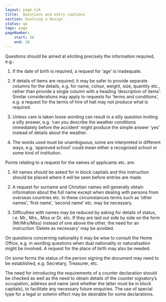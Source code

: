 ```yaml
---
layout: page.njk
title:  Questions and entry captions
section: Evolving a Design
status: qa
tags: page
pageNumber:
    start: 38
    end: 38
---
```


Questions should be aimed at eliciting precisely the information required, e.g.:

1. If the date of birth is required, a request for ‘age’ is inadequate.

2. If details of items are required, it may be safer to provide separate columns for the details, e.g. for name, colour, weight, size, quantity etc., rather than provide a single column with a heading ‘description of items’. Similar considerations may apply to requests for ‘terms and conditions’, e.g. a request for the terms of hire of hall may not produce what is required.

3. Unless care is taken loose wording can result in a silly question inviting a silly answer, e.g. ‘can you describe the weather conditions immediately before the accident’ might produce the simple answer ‘yes’ instead of details about the weather.

4. The words used must be unambiguous; some are interpreted in different ways, e.g. ‘approved school’ could mean either a recognised school or some kind of institution.

Points relating to a request for the names of applicants etc. are:

1. All names should be asked for in block capitals and this instruction should be
placed where it will be seen before entries are made.

2. A request for surname and Christian names will generally obtain information about the full name except when dealing with persons from overseas countries etc. In these circumstances terms such as ‘other names’, ‘first name’, ‘second name’ etc. may be necessary.

3. Difficulties with names may be reduced by asking for details of status, i.e. Mr., Mrs., Miss or Dr. etc. If they are laid out side by side on the form (Mr/Mrs/Miss) instead of one above the other, the need for an instruction ‘Delete as necessary’ may be avoided.

On questions concerning nationality it may be wise to consult the Home Office, e.g. in wording questions when dual nationality or naturalisation might be involved.
A request for the place of birth may also be needed.

On some forms the status of the person signing the document may need to be established, e.g. Secretary, Treasurer, etc.

The need for introducing the requirements of a counter declaration should be checked as well as the need to obtain details of the counter signatory’s occupation, address and name (and whether the latter must be in block capitals), to facilitate any necessary future enquiries. The use of special type for a legal or solemn effect may be desirable for some declarations.
